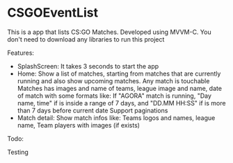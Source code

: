 # CSGOEventList

This is a app that lists CS:GO Matches. Developed using MVVM-C. You don't need to download any libraries to run this project

Features: 

- SplashScreen:
  It takes 3 seconds to start the app
- Home:
  Show a list of matches, starting from matches that are currently running and also show upcoming matches.
  Any match is touchable
  Matches has images and name of teams, league image and name, date of match with some formats like: If "AGORA" match is running, "Day name, time" if is inside a range of 7   days, and "DD.MM HH:SS" if is more than 7 days before current date
  Support paginations
- Match detail:
  Show match infos like: Teams logos and names, league name, Team players with images (if exists)

Todo:

Testing
